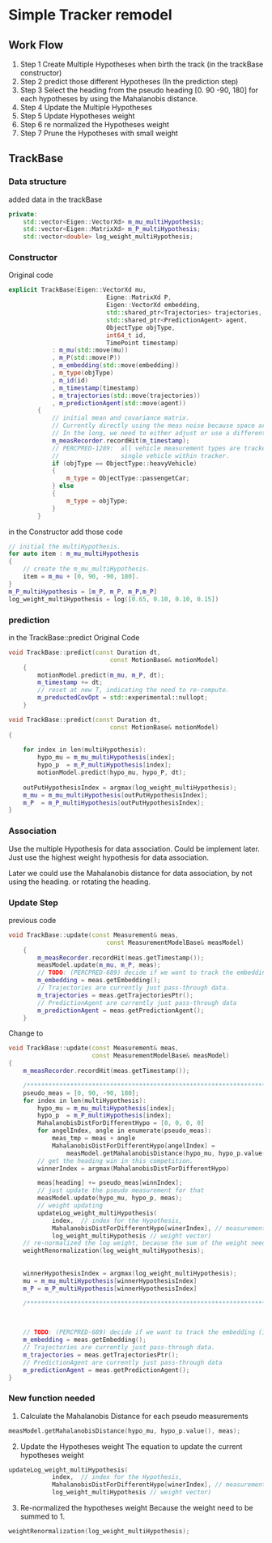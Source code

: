# Simple Tracker remodel

## Work Flow
1. Step 1 Create Multiple Hypotheses when birth the track (in the trackBase constructor)
2. Step 2 predict those different Hypotheses (In the prediction step)
3. Step 3 Select the heading from the pseudo heading [0. 90 -90, 180] for each hypotheses by using the Mahalanobis distance. 
4. Step 4 Update the Multiple Hypotheses
5. Step 5 Update Hypotheses weight
6. Step 6 re normalized the Hypotheses weight
7. Step 7 Prune the Hypotheses with small weight


## TrackBase

### Data structure

added data in the trackBase

```cpp
private: 
    std::vector<Eigen::VectorXd> m_mu_multiHypothesis; 
    std::vector<Eigen::MatrixXd> m_P_multiHypothesis; 
    std::vector<double> log_weight_multiHypothesis; 
```

### Constructor
Original code
```cpp
explicit TrackBase(Eigen::VectorXd mu, 
                           Eigne::MatrixXd P, 
                           Eigen::VectorXd embedding, 
                           std::shared_ptr<Trajectories> trajectories, 
                           std::shared_ptr<PredictionAgent> agent, 
                           ObjectType objType, 
                           int64_t id, 
                           TimePoint timestamp)
            : m_mu(std::move(mu))
            , m_P(std::move(P))
            , m_embedding(std::move(embedding))
            , m_type(objType)
            , m_id(id)
            , m_timestamp(timestamp)
            , m_trajectories(std::move(trajectories))
            , m_predictionAgent(std::move(agent))
        {
            // initial mean and covariance matrix. 
            // Currently directly using the meas noise because space are matching. 
            // In the long, we need to either adjust or use a different model. 
            m_measRecorder.recordHit(m_timestamp); 
            // PERCPRED-1289:  all vehicle measurement types are tracked as a 
            //                 single vehicle within tracker. 
            if (objType == ObjectType::heavyVehicle) 
            {
                m_type = ObjectType::passengetCar; 
            } else
            {
                m_type = objType; 
            }
        }
```

in the Constructor add those code
```cpp
// initial the multiHypothesis. 
for auto item : m_mu_multiHypothesis
{
    // create the m_mu_multiHypothesis. 
    item = m_mu + [0, 90, -90, 180]. 
}
m_P_multiHypothesis = [m_P, m_P, m_P,m_P]
log_weight_multiHypothesis = log([0.65, 0.10, 0.10, 0.15])
```

### prediction
in the TrackBase::predict
Original Code

```cpp
void TrackBase::predict(const Duration dt, 
                            const MotionBase& motionModel)
    {
        motionModel.predict(m_mu, m_P, dt); 
        m_timestamp += dt; 
        // reset at new T, indicating the need to re-compute. 
        m_preductedCovOpt = std::experimental::nullopt; 
    }
```


```cpp
void TrackBase::predict(const Duration dt, 
                            const MotionBase& motionModel)
{
    
    for index in len(multiHypothesis): 
        hypo_mu = m_mu_multiHypothesis[index]; 
        hypo_p  = m_P_multiHypothesis[index];
        motionModel.predict(hypo_mu, hypo_P, dt); 
    
    outPutHypothesisIndex = argmax(log_weight_multiHypothesis); 
    m_mu = m_mu_multiHypothesis[outPutHypothesisIndex]; 
    m_P  = m_P_multiHypothesis[outPutHypothesisIndex];
}
```


### Association
Use the multiple Hypothesis for data association. 
Could be implement later. Just use the highest weight hypothesis for data association. 

Later we could use the Mahalanobis distance for data association, by not using the heading. or rotating the heading. 

### Update Step

previous code
```cpp
void TrackBase::update(const Measurement& meas, 
                           const MeasurementModelBase& measModel)
    {
        m_measRecorder.recordHit(meas.getTimestamp()); 
        measModel.update(m_mu, m_P, meas); 
        // TODO: (PERCPRED-689) decide if we want to track the embedding (id dime is low)? 
        m_embedding = meas.getEmbedding();
        // Trajectories are currently just pass-through data. 
        m_trajectories = meas.getTrajectoriesPtr(); 
        // PredictionAgent are currently just pass-through data
        m_predictionAgent = meas.getPredictionAgent();
    }
```

Change to
```cpp
void TrackBase::update(const Measurement& meas, 
                       const MeasurementModelBase& measModel)
{
    m_measRecorder.recordHit(meas.getTimestamp()); 

    /***************************************************************************/
    pseudo_meas = [0, 90, -90, 180]; 
    for index in len(multiHypothesis): 
        hypo_mu = m_mu_multiHypothesis[index]; 
        hypo_p  = m_P_multiHypothesis[index];
        MahalanobisDistForDifferentHypo = [0, 0, 0, 0]
        for angelIndex, angle in enumerate(pseudo_meas):
            meas_tmp = meas + angle
            MahalanobisDistForDifferentHypo[angelIndex] = 
                measModel.getMahalanobisDistance(hypo_mu, hypo_p.value(), meas); 
        // get the heading win in this competition. 
        winnerIndex = argmax(MahalanobisDistForDifferentHypo)

        meas[heading] += pseudo_meas[winnIndex]; 
        // just update the pseudo measurement for that
        measModel.update(hypo_mu, hypo_p, meas); 
        // weight updating
        updateLog_weight_multiHypothesis(
            index,  // index for the Hypothesis, 
            MahalanobisDistForDifferentHypo[winerIndex], // measurement Likelihood
            log_weight_multiHypothesis // weight vector)
    // re-normalized the log weight, because the sum of the weight need == 1. 
    weightRenormalization(log_weight_multiHypothesis);
    
    
    winnerHypothesisIndex = argmax(log_weight_multiHypothesis); 
    mu = m_mu_multiHypothesis[winnerHypothesisIndex]
    m_P = m_P_multiHypothesis[winnerHypothesisIndex]

    /************************************************************************/
    


    // TODO: (PERCPRED-689) decide if we want to track the embedding (id dime is low)? 
    m_embedding = meas.getEmbedding();
    // Trajectories are currently just pass-through data. 
    m_trajectories = meas.getTrajectoriesPtr(); 
    // PredictionAgent are currently just pass-through data
    m_predictionAgent = meas.getPredictionAgent();
}
```

### New function needed
1. Calculate the Mahalanobis Distance for each pseudo measurements
```cpp
measModel.getMahalanobisDistance(hypo_mu, hypo_p.value(), meas); 
```

2. Update the Hypotheses weight
The equation to update the current hypotheses weight
```cpp
updateLog_weight_multiHypothesis(
            index,  // index for the Hypothesis, 
            MahalanobisDistForDifferentHypo[winerIndex], // measurement Likelihood
            log_weight_multiHypothesis // weight vector)
```

3. Re-normalized the hypotheses weight 
Because the weight need to be summed to 1. 

```cpp
weightRenormalization(log_weight_multiHypothesis);
```


